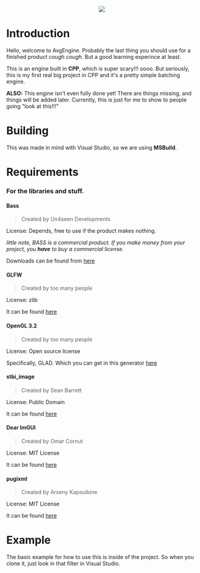 <p align="center">
  <img src="https://user-images.githubusercontent.com/26305836/222349515-c41538d7-89c3-410d-9346-04784857f1c0.png">
</p>

# Introduction

Hello, welcome to AvgEngine. Probably the last thing you should use for a finished product *cough cough.* But a good learning experince at least.

This is an engine built in **CPP**, which is super scary!!! oooo. But seriously, this is my first real big project in CPP and it's a pretty simple batching engine.

**ALSO:** This engine isn't even fully done yet! There are things missing, and things will be added later. Currently, this is just for me to show to people going "look at this!!!"

# Building

This was made in mind with Visual Studio, so we are using **MSBuild**.

# Requirements
### For the libraries and stuff.

#### Bass
> Created by Un4seen Developments

License: Depends, free to use if the product makes nothing.

*little note, BASS is a commercial product. If you make money from your project, you **have** to buy a commercial license.*

Downloads can be found from [here](https://www.un4seen.com/)

#### GLFW
> Created by too many people

License: zlib

It can be found [here](https://github.com/glfw/glfw)

#### OpenGL 3.2
> Created by too many people

License: Open source license

Specifically, GLAD. Which you can get in this generator [here](https://gen.glad.sh/)

#### stbi_image
> Created by Sean Barrett

License: Public Domain

It can be found [here](https://github.com/nothings/stb)

#### Dear ImGUI
> Created by Omar Cornut

License: MIT License

It can be found [here](https://github.com/ocornut/imgui)

#### pugixml
> Created by Arseny Kapoulkine

License: MIT License

It can be found [here](https://github.com/zeux/pugixml)

# Example

The basic example for how to use this is inside of the project. So when you clone it, just look in that filter in Visual Studio.
